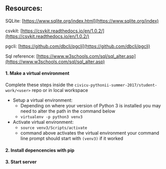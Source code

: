 ## Resources:
SQLite:
[https://www.sqlite.org/index.html](https://www.sqlite.org/index)

csvkit: 
[https://csvkit.readthedocs.io/en/1.0.2/](https://csvkit.readthedocs.io/en/1.0.2/)

pgcli:
[https://github.com/dbcli/pgcli](https://github.com/dbcli/pgcli)

Sql reference: 
[https://www.w3schools.com/sql/sql_alter.asp](https://www.w3schools.com/sql/sql_alter.asp)
 
#### 1. Make a virtual environment 
Complete these steps inside the ```civicu-pythonii-summer-2017/student-work/<user>``` repo or in local workspace
- Setup a virtual environment: 
  - Depending on where your version of Python 3 is installed you may need to alter the path in the command below
  - ```virtualenv -p python3 venv3``` 
- Activate virtual environment: 
  - ```source venv3/Scripts/activate``` 
  - command above activates the virtual environment your command line prompt should start with ```(venv3)``` if it worked
  
#### 2. Install depencencies with pip

  
#### 3. Start server

    









  
